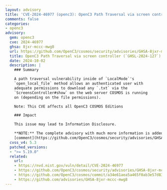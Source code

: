```yaml
---
layout: advisory
title: 'CVE-2024-46977 (openc3): OpenC3 Path Traversal via screen controller (`GHSL-2024-127`)'
comments: false
categories:
- openc3
advisory:
  gem: openc3
  cve: 2024-46977
  ghsa: 8jxr-mccc-mwg8
  url: https://github.com/OpenC3/cosmos/security/advisories/GHSA-8jxr-mccc-mwg8
  title: OpenC3 Path Traversal via screen controller (`GHSL-2024-127`)
  date: 2024-10-02
  description: |
    ### Summary

    A path traversal vulnerability inside of `LocalMode`'s
    `open_local_file` method allows an authenticated user with
    adequate permissions to download any `.txt` via the
    `ScreensController#show` on the web server COSMOS is running
    on (depending on the file permissions).

    Note: This CVE affects all OpenC3 COSMOS Editions

    ### Impact

    This issue may lead to Information Disclosure.

    **NOTE:** The complete advisory with much more information is added as
    [comment](https://github.com/OpenC3/cosmos/security/advisories/GHSA-8jxr-mccc-mwg8#advisory-comment-104903).
  cvss_v4: 5.3
  patched_versions:
  - ">= 5.19.0"
  related:
    url:
    - https://nvd.nist.gov/vuln/detail/CVE-2024-46977
    - https://github.com/OpenC3/cosmos/security/advisories/GHSA-8jxr-mccc-mwg8
    - https://github.com/OpenC3/cosmos/commit/a34e61aea5a465f0ab3e57d833ae7ff4cafd710b
    - https://github.com/advisories/GHSA-8jxr-mccc-mwg8
---
```

